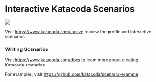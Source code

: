 # Interactive Katacoda Scenarios

[![](http://shields.katacoda.com/katacoda/lsoave/count.svg)](https://www.katacoda.com/lsoave "Get your profile on Katacoda.com")

Visit https://www.katacoda.com/lsoave to view the profile and interactive scenarios

### Writing Scenarios
Visit https://www.katacoda.com/docs to learn more about creating Katacoda scenarios

For examples, visit https://github.com/katacoda/scenario-example
